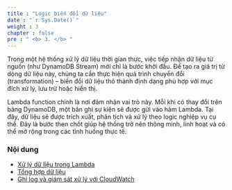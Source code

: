 ```yaml
---
title : "Logic biến đổi dữ liệu"
date : "`r Sys.Date()`"
weight : 3
chapter : false
pre : " <b> 3. </b> "
---
```


Trong một hệ thống xử lý dữ liệu thời gian thực, việc tiếp nhận dữ liệu từ nguồn (như DynamoDB Stream) mới chỉ là bước khởi đầu. Để tạo ra giá trị từ dòng dữ liệu này, chúng ta cần thực hiện quá trình chuyển đổi (transformation) – biến đổi dữ liệu thô thành định dạng phù hợp với mục đích xử lý, lưu trữ hoặc hiển thị.

Lambda function chính là nơi đảm nhận vai trò này. Mỗi khi có thay đổi trên bảng DynamoDB, một bản ghi sự kiện sẽ được gửi vào hàm Lambda. Tại đây, dữ liệu sẽ được trích xuất, phân tích và xử lý theo logic nghiệp vụ cụ thể. Đây là bước then chốt giúp hệ thống trở nên thông minh, linh hoạt và có thể mở rộng trong các tình huống thực tế.

### Nội dung

 - [Xử lý dữ liệu trong Lambda](3.1-create-s3-uploadimage/) 
 - [Tổng hợp dữ liệu](3.2-Create-RDS/)
 - [Ghi log và giám sát xử lý với CloudWatch](3.3-log-and-monitor-with-cloudwatch/)